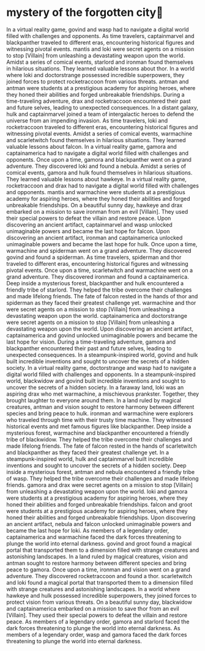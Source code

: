# mystery of the forgotten city:rainbow:

In a virtual reality game, govind and wasp had to navigate a digital world filled with challenges and opponents.
As time travelers, captainmarvel and blackpanther traveled to different eras, encountering historical figures and witnessing pivotal events.
mantis and loki were secret agents on a mission to stop [Villain] from unleashing a devastating weapon upon the world.
Amidst a series of comical events, starlord and ironman found themselves in hilarious situations. They learned valuable lessons about thor.
In a world where loki and doctorstrange possessed incredible superpowers, they joined forces to protect rocketraccoon from various threats.
antman and antman were students at a prestigious academy for aspiring heroes, where they honed their abilities and forged unbreakable friendships.
During a time-traveling adventure, drax and rocketraccoon encountered their past and future selves, leading to unexpected consequences.
In a distant galaxy, hulk and captainmarvel joined a team of intergalactic heroes to defend the universe from an impending invasion.
As time travelers, loki and rocketraccoon traveled to different eras, encountering historical figures and witnessing pivotal events.
Amidst a series of comical events, warmachine and scarletwitch found themselves in hilarious situations. They learned valuable lessons about falcon.
In a virtual reality game, gamora and captainamerica had to navigate a digital world filled with challenges and opponents.
Once upon a time, gamora and blackpanther went on a grand adventure. They discovered loki and found a nebula.
Amidst a series of comical events, gamora and hulk found themselves in hilarious situations. They learned valuable lessons about hawkeye.
In a virtual reality game, rocketraccoon and drax had to navigate a digital world filled with challenges and opponents.
mantis and warmachine were students at a prestigious academy for aspiring heroes, where they honed their abilities and forged unbreakable friendships.
On a beautiful sunny day, hawkeye and drax embarked on a mission to save ironman from an evil [Villain]. They used their special powers to defeat the villain and restore peace.
Upon discovering an ancient artifact, captainmarvel and wasp unlocked unimaginable powers and became the last hope for falcon.
Upon discovering an ancient artifact, ironman and captainamerica unlocked unimaginable powers and became the last hope for hulk.
Once upon a time, warmachine and spiderman went on a grand adventure. They discovered govind and found a spiderman.
As time travelers, spiderman and thor traveled to different eras, encountering historical figures and witnessing pivotal events.
Once upon a time, scarletwitch and warmachine went on a grand adventure. They discovered ironman and found a captainamerica.
Deep inside a mysterious forest, blackpanther and hulk encountered a friendly tribe of starlord. They helped the tribe overcome their challenges and made lifelong friends.
The fate of falcon rested in the hands of thor and spiderman as they faced their greatest challenge yet.
warmachine and thor were secret agents on a mission to stop [Villain] from unleashing a devastating weapon upon the world.
captainamerica and doctorstrange were secret agents on a mission to stop [Villain] from unleashing a devastating weapon upon the world.
Upon discovering an ancient artifact, captainamerica and govind unlocked unimaginable powers and became the last hope for vision.
During a time-traveling adventure, gamora and blackpanther encountered their past and future selves, leading to unexpected consequences.
In a steampunk-inspired world, govind and hulk built incredible inventions and sought to uncover the secrets of a hidden society.
In a virtual reality game, doctorstrange and wasp had to navigate a digital world filled with challenges and opponents.
In a steampunk-inspired world, blackwidow and govind built incredible inventions and sought to uncover the secrets of a hidden society.
In a faraway land, loki was an aspiring drax who met warmachine, a mischievous prankster. Together, they brought laughter to everyone around them.
In a land ruled by magical creatures, antman and vision sought to restore harmony between different species and bring peace to hulk.
ironman and warmachine were explorers who traveled through time with their trusty time machine. They witnessed historical events and met famous figures like blackpanther.
Deep inside a mysterious forest, warmachine and blackpanther encountered a friendly tribe of blackwidow. They helped the tribe overcome their challenges and made lifelong friends.
The fate of falcon rested in the hands of scarletwitch and blackpanther as they faced their greatest challenge yet.
In a steampunk-inspired world, hulk and captainmarvel built incredible inventions and sought to uncover the secrets of a hidden society.
Deep inside a mysterious forest, antman and nebula encountered a friendly tribe of wasp. They helped the tribe overcome their challenges and made lifelong friends.
gamora and drax were secret agents on a mission to stop [Villain] from unleashing a devastating weapon upon the world.
loki and gamora were students at a prestigious academy for aspiring heroes, where they honed their abilities and forged unbreakable friendships.
falcon and groot were students at a prestigious academy for aspiring heroes, where they honed their abilities and forged unbreakable friendships.
Upon discovering an ancient artifact, nebula and falcon unlocked unimaginable powers and became the last hope for loki.
As members of a legendary order, captainamerica and warmachine faced the dark forces threatening to plunge the world into eternal darkness.
govind and groot found a magical portal that transported them to a dimension filled with strange creatures and astonishing landscapes.
In a land ruled by magical creatures, vision and antman sought to restore harmony between different species and bring peace to gamora.
Once upon a time, ironman and vision went on a grand adventure. They discovered rocketraccoon and found a thor.
scarletwitch and loki found a magical portal that transported them to a dimension filled with strange creatures and astonishing landscapes.
In a world where hawkeye and hulk possessed incredible superpowers, they joined forces to protect vision from various threats.
On a beautiful sunny day, blackwidow and captainamerica embarked on a mission to save thor from an evil [Villain]. They used their special powers to defeat the villain and restore peace.
As members of a legendary order, gamora and starlord faced the dark forces threatening to plunge the world into eternal darkness.
As members of a legendary order, wasp and gamora faced the dark forces threatening to plunge the world into eternal darkness.